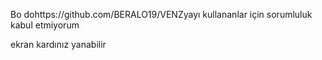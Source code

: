 Bo dohttps://github.com/BERALO19/VENZyayı kullananlar için sorumluluk kabul etmiyorum

ekran kardınız yanabilir
